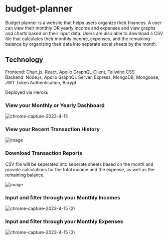 # budget-planner

Budget planner is a website that helps users organize their finances. A user can view their monthly OR yearly income and expenses and view graphs and charts based on their input data. Users are also able to download a CSV file that calculates their monthly income, expenses, and the remaining balance by organizing their data into seperate excel sheets by the month.  

## Technology  
Frontend: Chart.js, React, Apollo GraphQL Client, Tailwind CSS  
Backend: Node.js, Apollo GraphQL Server, Express, MongoDB, Mongoose, JWT Token Authentication, Bcrypt  

Deployed via Heroku  

### View your Monthly or Yearly Dashboard
![chrome-capture-2023-4-15](https://github.com/jsong73/budget-planner/assets/111620893/26c9bbec-0f4e-40ce-83cf-fbf4eabd50e1)

### View your Recent Transaction History 
![image](https://github.com/jsong73/budget-planner/assets/111620893/3fc37ea4-0fb3-4e8d-a08e-28c7c882dacf)

###  Download Transaction Reports
CSV file will be seperated into seperate sheets based on the month and provide calculations for the total income and the expense, as well as the remaining balance.  

![image](https://github.com/jsong73/budget-planner/assets/111620893/9056db86-d5d1-48e4-9558-8e6acb6aba1b)

### Input and filter through your Monthly Incomes  
![chrome-capture-2023-4-15 (2)](https://github.com/jsong73/budget-planner/assets/111620893/0b06db1a-db59-4c8d-8949-d0bb4d41d934)

### Input and filter through your Monthly Expenses  
![chrome-capture-2023-4-15 (3)](https://github.com/jsong73/budget-planner/assets/111620893/f803908c-892f-4b09-afc2-cdc98c5be6b5)
